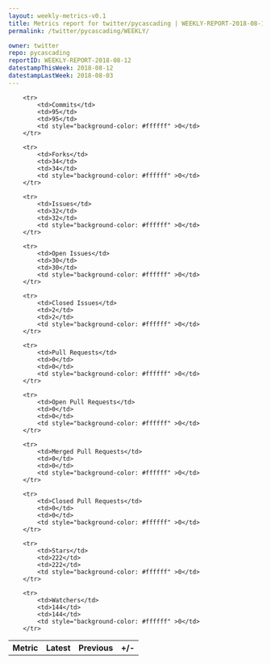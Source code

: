 ```yaml
---
layout: weekly-metrics-v0.1
title: Metrics report for twitter/pycascading | WEEKLY-REPORT-2018-08-12
permalink: /twitter/pycascading/WEEKLY/

owner: twitter
repo: pycascading
reportID: WEEKLY-REPORT-2018-08-12
datestampThisWeek: 2018-08-12
datestampLastWeek: 2018-08-03
---
```




<table style="width: 100%;">
    <tr>
        <th>Metric</th>
        <th>Latest</th>
        <th>Previous</th>
        <th>+/-</th>
    </tr>

        <tr>
            <td>Commits</td>
            <td>95</td>
            <td>95</td>
            <td style="background-color: #ffffff" >0</td>
        </tr>
        
        <tr>
            <td>Forks</td>
            <td>34</td>
            <td>34</td>
            <td style="background-color: #ffffff" >0</td>
        </tr>
        
        <tr>
            <td>Issues</td>
            <td>32</td>
            <td>32</td>
            <td style="background-color: #ffffff" >0</td>
        </tr>
        
        <tr>
            <td>Open Issues</td>
            <td>30</td>
            <td>30</td>
            <td style="background-color: #ffffff" >0</td>
        </tr>
        
        <tr>
            <td>Closed Issues</td>
            <td>2</td>
            <td>2</td>
            <td style="background-color: #ffffff" >0</td>
        </tr>
        
        <tr>
            <td>Pull Requests</td>
            <td>0</td>
            <td>0</td>
            <td style="background-color: #ffffff" >0</td>
        </tr>
        
        <tr>
            <td>Open Pull Requests</td>
            <td>0</td>
            <td>0</td>
            <td style="background-color: #ffffff" >0</td>
        </tr>
        
        <tr>
            <td>Merged Pull Requests</td>
            <td>0</td>
            <td>0</td>
            <td style="background-color: #ffffff" >0</td>
        </tr>
        
        <tr>
            <td>Closed Pull Requests</td>
            <td>0</td>
            <td>0</td>
            <td style="background-color: #ffffff" >0</td>
        </tr>
        
        <tr>
            <td>Stars</td>
            <td>222</td>
            <td>222</td>
            <td style="background-color: #ffffff" >0</td>
        </tr>
        
        <tr>
            <td>Watchers</td>
            <td>144</td>
            <td>144</td>
            <td style="background-color: #ffffff" >0</td>
        </tr>
        
</table>
